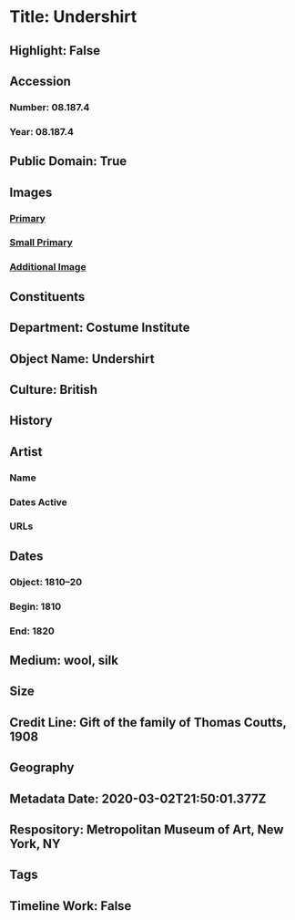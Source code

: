 # Title: Undershirt
## Highlight: False
## Accession
### Number: 08.187.4
### Year: 08.187.4
## Public Domain: True
## Images
### [Primary](https://images.metmuseum.org/CRDImages/ci/original/08.187.4.jpg)
### [Small Primary](https://images.metmuseum.org/CRDImages/ci/web-large/08.187.4.jpg)
### [Additional Image](https://images.metmuseum.org/CRDImages/ci/original/4569.jpg)
## Constituents
## Department: Costume Institute
## Object Name: Undershirt
## Culture: British
## History
## Artist
### Name
### Dates Active
### URLs
## Dates
### Object: 1810–20
### Begin: 1810
### End: 1820
## Medium: wool, silk
## Size
## Credit Line: Gift of the family of Thomas Coutts, 1908
## Geography
## Metadata Date: 2020-03-02T21:50:01.377Z
## Respository: Metropolitan Museum of Art, New York, NY
## Tags
## Timeline Work: False